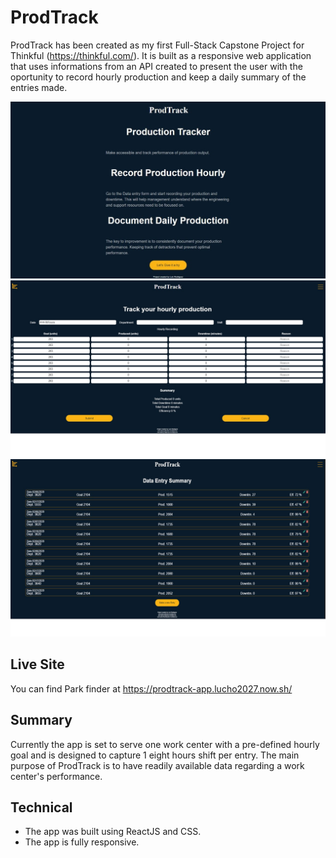 # ProdTrack

ProdTrack has been created as my first Full-Stack Capstone Project for Thinkful (https://thinkful.com/). It is built as a responsive web application that uses informations from an API created to present the user with the oportunity to record hourly production and keep a daily summary of the entries made.

![ProdTrack Landing Page](https://raw.githubusercontent.com/Lucho2027/prodtrack-app/master/ProdTrack/Slide1.JPG)
![ProdTrack Data Entry](https://github.com/Lucho2027/prodtrack-app/blob/master/ProdTrack/Slide2.JPG)
![ProdTrack Data Summary](https://github.com/Lucho2027/prodtrack-app/blob/master/ProdTrack/Slide3.JPG?raw=true)

## Live Site

You can find Park finder at https://prodtrack-app.lucho2027.now.sh/

## Summary

Currently the app is set to serve one work center with a pre-defined hourly goal and is designed to capture 1 eight hours shift per entry. The main purpose of ProdTrack is to have readily available data regarding a work center's performance.

## Technical

- The app was built using ReactJS and CSS.
- The app is fully responsive.
